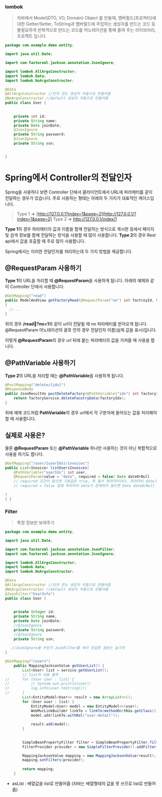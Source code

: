 ### lombok

>자바에서 Model(DTO, VO, Domain) Object 를 만들때, 멤버필드(프로퍼티)에 대한 Getter/Setter, ToString과 멤버필드에 주입하는 생성자를 만드는 코드 등 불필요하게 반복적으로 만드는 코드를 어노테이션을 통해 줄여 주는 라이브러리, 프로젝트 입니다.

```java
package com.example.demo.entity;

import java.util.Date;

import com.fasterxml.jackson.annotation.JsonIgnore;

import lombok.AllArgsConstructor;
import lombok.Data;
import lombok.NoArgsConstructor;

@Data
@AllArgsConstructor //인자 있는 생성자 자동으로 만들어줌
@NoArgsConstructor //default 생성자 자동으로 만들어줌
public class User {
	
	
	private int id;
	private String name;
	private Date joinDate;
	@JsonIgnore
	private String password;
	@JsonIgnore
	private String ssn;
	

}

```





# Spring에서 Controller의 전달인자

Spring을 사용하다 보면 Controller 단에서 클라이언트에서 URL에 파라메터를 같이 전달하는 경우가 있습니다.
주로 사용하는 형태는 아래의 두 가지가 대표적인 케이스입니다.

> Type 1 => [http://127.0.0.1?index=1&page=2](http://127.0.0.1/?index=1&page=2)
> Type 2 => http://127.0.0.1/index/1

**Type 1**의 경우 파라메터의 값과 이름을 함께 전달하는 방식으로 게시판 등에서 페이지 및 검색 정보를 함께 전달하는 방식을 사용할 때 많이 사용합니다.
**Type 2**의 경우 Rest api에서 값을 호출할 때 주로 많이 사용합니다.

Spring에서는 이러한 전달인자를 처리하는데 두 가지 방법을 제공합니다.



## @RequestParam 사용하기

**Type 1**의 URL을 처리할 때 **@RequestParam**을 사용하게 됩니다.
아래의 예제와 같이 Controller 단에서 사용합니다.

```java
@GetMapping("read")
public ModelAndView getFactoryRead(@RequestParam("no") int factroyId, SearchCriteria criteria) 
{
  //...    
}
```

위의 경우 **/read?no=1**와 같이 url이 전달될 때 no 파라메터를 받아오게 됩니다.
@RequestParam 어노테이션의 괄호 안의 경우 전달인자 이름(실제 값을 표시)입니다.

이렇게 **@RequestParam**의 경우 url 뒤에 붙는 파라메터의 값을 가져올 때 사용을 합니다.



## @PathVariable 사용하기

**Type 2**의 URL을 처리할 때는 **@PathVariable**을 사용하게 됩니다.

```java
@PostMapping("delete/{idx}")
@ResponseBody
public JsonResultVo postDeleteFactory(@PathVariable("idx") int factoryIdx) {
	return factoryService.deleteFacotryData(factoryIdx);
}
```

위에 예제 코드처럼 **PathVariable**의 경우 url에서 각 구분자에 들어오는 값을 처리해야 할 때 사용합니다.



## 실제로 사용은?

물론 **@RequestParam** 또는 **@PathVariable** 하나만 사용하는 것이 아닌 복합적으로 사용을 하기도 합니다.

```java
@GetMapping("/user/{userIdx}/invoices")
public List<Invoice> listUsersInvoices(
	@PathVariable("userIdx") int user,
	@RequestParam(value = "date", required = false) Date dateOrNull
    // required 조건이 없으면 기본값은 true, 즉 필수 파라미터이다. 파라미터 date가 존재하지 않으면 Exception 발생.
    // required = false 일때 파라미터 date가 존재하지 않으면 Date dateOrNull 값은 null

)	
{ }
```







### Filter

> 특정 정보만 보여주기

```java
package com.example.demo.entity;

import java.util.Date;

import com.fasterxml.jackson.annotation.JsonFilter;
import com.fasterxml.jackson.annotation.JsonIgnore;

import lombok.AllArgsConstructor;
import lombok.Data;
import lombok.NoArgsConstructor;

@Data
@AllArgsConstructor //인자 있는 생성자 자동으로 만들어줌
@NoArgsConstructor //default 생성자 자동으로 만들어줌
@JsonFilter("UserInfo")
public class User {
	
	
	private Integer id;
	private String name;
	private Date joinDate;
	//@JsonIgnore
	private String password;
	//@JsonIgnore
	private String ssn;
	
   //JsonIgnore를 쓰던가 JsonFilter를 써서 민감한 정보는 숨기자
}
```

```java
@GetMapping("/users")
	public MappingJacksonValue getUserList() {
		List<User> list = service.getUserList();
		// list의 내용 출력
//		for (User user : list) {
//			// System.out.println(user);
//			log.info(user.toString());
//		}
		List<EntityModel<User>> result = new ArrayList<>();
		for (User user : list) {
			EntityModel<User> model = new EntityModel<>(user);
			WebMvcLinkBuilder linkTo = linkTo(methodOn(this.getClass()).getUser(user.getId()));
			model.add(linkTo.withRel("user-detail")); 
			
			result.add(model);
		}
		
		
		SimpleBeanPropertyFilter filter = SimpleBeanPropertyFilter.filterOutAllExcept("id", "name", "joinDate");
		FilterProvider provider = new SimpleFilterProvider().addFilter("UserInfo", filter);

		MappingJacksonValue mapping = new MappingJacksonValue(result);
		mapping.setFilters(provider);
		
		return mapping;
	}

```



- asList : 배열값을 list로 만들어줌 (자바는 배열형태의 값을 못 쓰므로 list로 만들어줌)